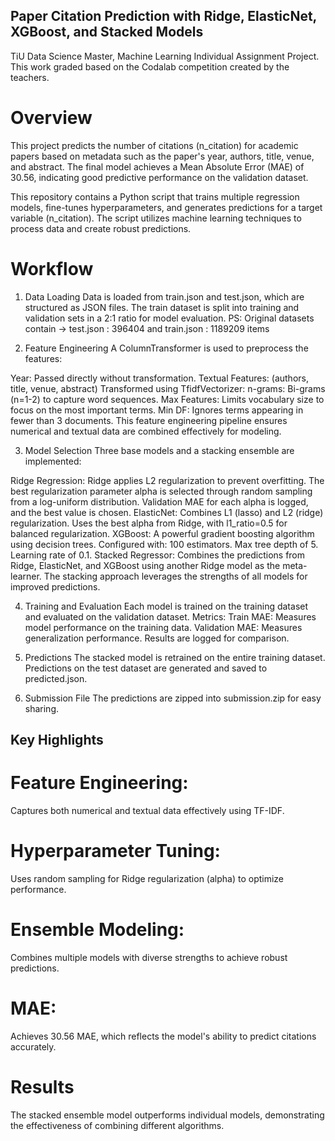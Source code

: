 ## Paper Citation Prediction with Ridge, ElasticNet, XGBoost, and Stacked Models

TiU Data Science Master, Machine Learning Individual Assignment Project.
This work graded based on the Codalab competition created by the teachers.

# Overview

This project predicts the number of citations (n_citation) for academic papers based on metadata such as the paper's year, authors, title, venue, and abstract. The final model achieves a Mean Absolute Error (MAE) of 30.56, indicating good predictive performance on the validation dataset.



This repository contains a Python script that trains multiple regression models, fine-tunes hyperparameters, and generates predictions for a target variable (n_citation). The script utilizes machine learning techniques to process data and create robust predictions.

# Workflow

1. Data Loading
Data is loaded from train.json and test.json, which are structured as JSON files.
The train dataset is split into training and validation sets in a 2:1 ratio for model evaluation.
PS: Original datasets contain -> test.json : 396404 and train.json : 1189209 items

2. Feature Engineering
A ColumnTransformer is used to preprocess the features:

Year: Passed directly without transformation.
Textual Features: (authors, title, venue, abstract)
Transformed using TfidfVectorizer:
n-grams: Bi-grams (n=1-2) to capture word sequences.
Max Features: Limits vocabulary size to focus on the most important terms.
Min DF: Ignores terms appearing in fewer than 3 documents.
This feature engineering pipeline ensures numerical and textual data are combined effectively for modeling.

3. Model Selection
Three base models and a stacking ensemble are implemented:

Ridge Regression:
Ridge applies L2 regularization to prevent overfitting.
The best regularization parameter alpha is selected through random sampling from a log-uniform distribution.
Validation MAE for each alpha is logged, and the best value is chosen.
ElasticNet:
Combines L1 (lasso) and L2 (ridge) regularization.
Uses the best alpha from Ridge, with l1_ratio=0.5 for balanced regularization.
XGBoost:
A powerful gradient boosting algorithm using decision trees.
Configured with:
100 estimators.
Max tree depth of 5.
Learning rate of 0.1.
Stacked Regressor:
Combines the predictions from Ridge, ElasticNet, and XGBoost using another Ridge model as the meta-learner.
The stacking approach leverages the strengths of all models for improved predictions.

4. Training and Evaluation
Each model is trained on the training dataset and evaluated on the validation dataset.
Metrics:
Train MAE: Measures model performance on the training data.
Validation MAE: Measures generalization performance.
Results are logged for comparison.

5. Predictions
The stacked model is retrained on the entire training dataset.
Predictions on the test dataset are generated and saved to predicted.json.

6. Submission File
The predictions are zipped into submission.zip for easy sharing.

## Key Highlights

# Feature Engineering:
Captures both numerical and textual data effectively using TF-IDF.
# Hyperparameter Tuning:
Uses random sampling for Ridge regularization (alpha) to optimize performance.
# Ensemble Modeling:
Combines multiple models with diverse strengths to achieve robust predictions.
# MAE:
Achieves 30.56 MAE, which reflects the model's ability to predict citations accurately.

# Results

The stacked ensemble model outperforms individual models, demonstrating the effectiveness of combining different algorithms.

